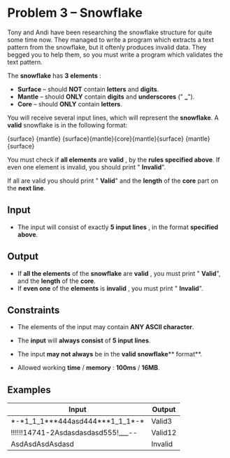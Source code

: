 # Problem 3 – Snowflake

Tony and Andi have been researching the snowflake structure for quite some time now. They managed to write a program which extracts a text pattern from the snowflake, but it oftenly produces invalid data. They begged you to help them, so you must write a program which validates the text pattern.

The **snowflake** has **3 elements** :

- **Surface** – should **NOT** contain **letters** and **digits**.
- **Mantle** – should **ONLY** contain **digits** and **underscores** (&quot; **\_**&quot;).
- **Core** – should **ONLY** contain **letters**.

You will receive several input lines, which will represent the **snowflake**. A **valid** snowflake is in the following format:

{surface}
{mantle}
{surface}{mantle}{core}{mantle}{surface}
{mantle}
{surface}

You must check if **all elements** are **valid** , by the **rules specified above**. If even one element is invalid, you should print &quot; **Invalid**&quot;.

If all are valid you should print &quot; **Valid**&quot; and the **length** of the **core** part on the **next line**.

## Input

- The input will consist of exactly **5 input lines** , in the format **specified above**.

## Output

- If **all the elements** of the **snowflake** are **valid** , you must print &quot; **Valid**&quot;, and the **length** of the **core**.
- If **even one** of the **elements** is **invalid** , you must print &quot; **Invalid**&quot;.

## Constraints

- The elements of the input may contain **ANY ASCII character**.
- The **input** will **always consist** of **5 input lines**.
- The input **may not always** be in the **valid snowflake**** format**.

- Allowed working **time** / **memory** : **100ms** / **16MB**.

## Examples

| **Input** | **Output** |
| --- | --- |
| \*-\*1\_1\_1\*\*\*444asd444\*\*\*1\_1\_1\*-\* | Valid3 |
| !!!!!!14741-2Asdasdasdasd555!\_\_\_-- | Valid12 |
| AsdAsdAsdAsdasd  | Invalid |